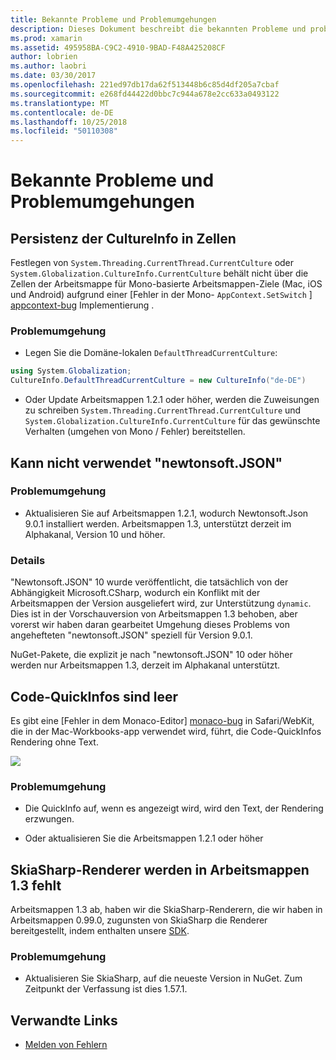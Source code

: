 ```yaml
---
title: Bekannte Probleme und Problemumgehungen
description: Dieses Dokument beschreibt die bekannten Probleme und problemumgehungen für Xamarin Workbooks. Es wird erläutert, CultureInfo-Probleme, Probleme mit JSON und mehr.
ms.prod: xamarin
ms.assetid: 495958BA-C9C2-4910-9BAD-F48A425208CF
author: lobrien
ms.author: laobri
ms.date: 03/30/2017
ms.openlocfilehash: 221ed97db17da62f513448b6c85d4df205a7cbaf
ms.sourcegitcommit: e268fd44422d0bbc7c944a678e2cc633a0493122
ms.translationtype: MT
ms.contentlocale: de-DE
ms.lasthandoff: 10/25/2018
ms.locfileid: "50110308"
---
```

# <a name="known-issues--workarounds"></a>Bekannte Probleme und Problemumgehungen

## <a name="persistence-of-cultureinfo-across-cells"></a>Persistenz der CultureInfo in Zellen

Festlegen von `System.Threading.CurrentThread.CurrentCulture` oder `System.Globalization.CultureInfo.CurrentCulture` behält nicht über die Zellen der Arbeitsmappe für Mono-basierte Arbeitsmappen-Ziele (Mac, iOS und Android) aufgrund einer [Fehler in der Mono- `AppContext.SetSwitch` ] [ appcontext-bug] Implementierung .

### <a name="workarounds"></a>Problemumgehung

* Legen Sie die Domäne-lokalen `DefaultThreadCurrentCulture`:
```csharp
using System.Globalization;
CultureInfo.DefaultThreadCurrentCulture = new CultureInfo("de-DE")
```

* Oder Update Arbeitsmappen 1.2.1 oder höher, werden die Zuweisungen zu schreiben `System.Threading.CurrentThread.CurrentCulture` und `System.Globalization.CultureInfo.CurrentCulture` für das gewünschte Verhalten (umgehen von Mono / Fehler) bereitstellen.

## <a name="unable-to-use-newtonsoftjson"></a>Kann nicht verwendet "newtonsoft.JSON"

### <a name="workaround"></a>Problemumgehung

* Aktualisieren Sie auf Arbeitsmappen 1.2.1, wodurch Newtonsoft.Json 9.0.1 installiert werden.
  Arbeitsmappen 1.3, unterstützt derzeit im Alphakanal, Version 10 und höher.

### <a name="details"></a>Details

"Newtonsoft.JSON" 10 wurde veröffentlicht, die tatsächlich von der Abhängigkeit Microsoft.CSharp, wodurch ein Konflikt mit der Arbeitsmappen der Version ausgeliefert wird, zur Unterstützung `dynamic`. Dies ist in der Vorschauversion von Arbeitsmappen 1.3 behoben, aber vorerst wir haben daran gearbeitet Umgehung dieses Problems von angehefteten "newtonsoft.JSON" speziell für Version 9.0.1.

NuGet-Pakete, die explizit je nach "newtonsoft.JSON" 10 oder höher werden nur Arbeitsmappen 1.3, derzeit im Alphakanal unterstützt.

## <a name="code-tooltips-are-blank"></a>Code-QuickInfos sind leer

Es gibt eine [Fehler in dem Monaco-Editor] [ monaco-bug] in Safari/WebKit, die in der Mac-Workbooks-app verwendet wird, führt, die Code-QuickInfos Rendering ohne Text.

![](general-images/monaco-signature-help-bug.png)

### <a name="workaround"></a>Problemumgehung

* Die QuickInfo auf, wenn es angezeigt wird, wird den Text, der Rendering erzwungen.

* Oder aktualisieren Sie die Arbeitsmappen 1.2.1 oder höher

[appcontext-bug]: https://bugzilla.xamarin.com/show_bug.cgi?id=54448
[monaco-bug]: https://github.com/Microsoft/monaco-editor/issues/408

## <a name="skiasharp-renderers-are-missing-in-workbooks-13"></a>SkiaSharp-Renderer werden in Arbeitsmappen 1.3 fehlt

Arbeitsmappen 1.3 ab, haben wir die SkiaSharp-Renderern, die wir haben in Arbeitsmappen 0.99.0, zugunsten von SkiaSharp die Renderer bereitgestellt, indem enthalten unsere [SDK](~/tools/workbooks/sdk/index.md).

### <a name="workaround"></a>Problemumgehung

* Aktualisieren Sie SkiaSharp, auf die neueste Version in NuGet. Zum Zeitpunkt der Verfassung ist dies 1.57.1.

## <a name="related-links"></a>Verwandte Links

- [Melden von Fehlern](~/tools/workbooks/install.md#reporting-bugs)
